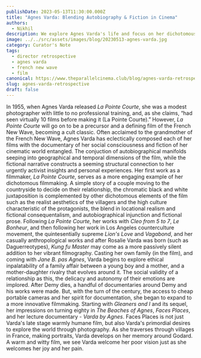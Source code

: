 ```yaml
---
publishDate: 2023-05-13T11:30:00.000Z
title: "Agnes Varda: Blending Autobiography & Fiction in Cinema"
authors:
  - Nikhil
description: We explore Agnes Varda's life and focus on her dichotomous filmmaking, feminist stance, and humanistic vision.
image: ../../src/assets/images/blog/20230513-agnes-varda.jpg
category: Curator's Note
tags:
  - director retrospective
  - agnes varda
  - french new wave
  - film
canonical: https://www.theparallelcinema.club/blog/agnes-varda-retrospective
slug: agnes-varda-retrospective
draft: false
---
```


In 1955, when Agnes Varda released *La Pointe Courte*, she was a modest photographer with little to no professional training, and, as she claims, “had seen virtually 10 films before making it (La Pointe Courte).” However, *La Pointe Courte* will go on to be a precursor and a defining film of the French New Wave, becoming a cult classic. Often acclaimed to the grandmother of the French New Wave, Agnes Varda has eclectically composed each of her films with the documentary of her social consciousness and fiction of her cinematic world entangled. The conjuction of autobiographical manifolds seeping into geographical and temporal dimensions of the film, while the fictional narrative constructs a seeming structural connection to her urgently activist insights and personal experiences. Her first work as a filmmaker, *La Pointe Courte*, serves as a more engaging example of her dichotomous filmmaking. A simple story of a couple moving to the countryside to decide on their relationship, the chromatic black and white juxtaposition is complemented by other dichotomous elements of the film such as the realist aesthetics of the villagers and the high culture characteristic of the protagonists, the blend in locational realism and fictional consequentalism, and autobiographical injunction and fictional prose.
Following *La Pointe Courte*, her works with *Cleo from 5 to 7*, *Le Bonheur*, and then following her work in Los Angeles counterculture movement, the quintesentially supreme *Lion's Love* and *Vagabond*, and her casually anthropological works and after Rosalie Varda was born (such as Daguerreotypes), *Kung fu Master* may come as a more passively silent addition to her vibrant filmography. Casting her own family (in the film), and coming with *Jane B. pas Agnes*, Varda begins to explore ethical inpalatability of a family affair between a young boy and a mother, and a mother-daughter rivalry that evolves around it. The social validity of a relationship as this, the delicacy and autonomy of their emotions are implored. After Demy dies, a handful of documentaries around Demy and his works were made. But, with the turn of the century, the access to cheap portable cameras and her spirit for documentation, she began to expand to a more innovative filmmaking. Starting with *Gleaners and I* and its sequel, her impressions on turning eighty in *The Beaches of Agnes*, *Faces Places*, and her lecture documentary - *Varda by Agnes*. Faces Places is not just Varda's late stage warmly humane film, but also Varda's primordial desires to explore the world through photography. As she traverses through villages in France, making portraits, Varda develops on her memory around Godard. A warm and witty film, we see Varda welcome her poor vision just as she welcomes her joy and her pain.
